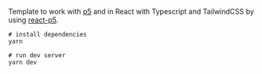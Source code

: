Template to work with [p5](https://p5js.org/) and in React with Typescript and TailwindCSS by using [react-p5](https://github.com/Gherciu/react-p5).

```
# install dependencies
yarn

# run dev server
yarn dev
```
